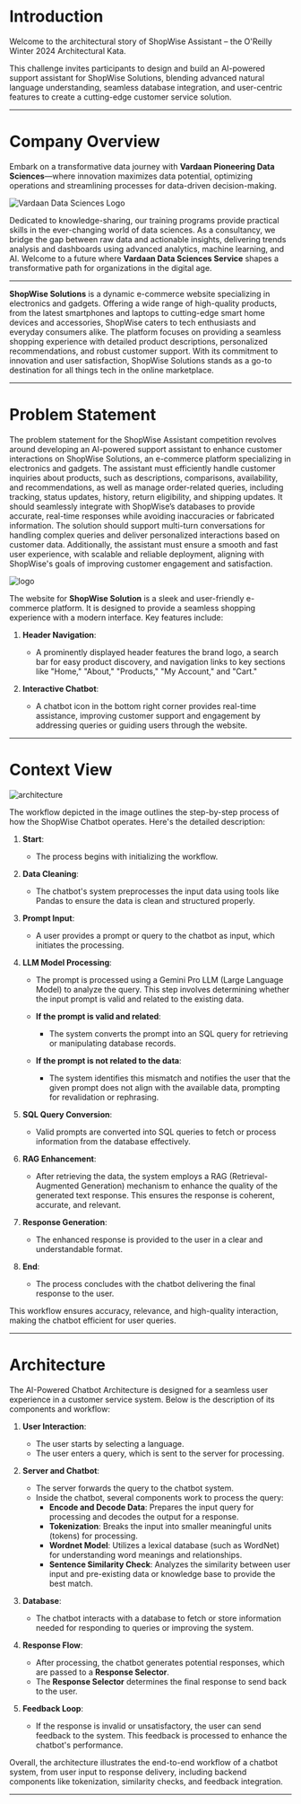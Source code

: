 # Introduction
 
Welcome to the architectural story of ShopWise Assistant – the O'Reilly Winter 2024 Architectural Kata.
 
This challenge invites participants to design and build an AI-powered support assistant for ShopWise Solutions, blending advanced natural language understanding, seamless database integration, and user-centric features to create a cutting-edge customer service solution.
 
---
 
# Company Overview
 
Embark on a transformative data journey with **Vardaan Pioneering Data Sciences**—where innovation maximizes data potential, optimizing operations and streamlining processes for data-driven decision-making.

![Vardaan Data Sciences Logo](https://github.com/Syam916/oreally_sql/blob/master/vds%20(2).png)
 
Dedicated to knowledge-sharing, our training programs provide practical skills in the ever-changing world of data sciences. As a consultancy, we bridge the gap between raw data and actionable insights, delivering trends analysis and dashboards using advanced analytics, machine learning, and AI. Welcome to a future where **Vardaan Data Sciences Service** shapes a transformative path for organizations in the digital age.

---

**ShopWise Solutions** is a dynamic e-commerce website specializing in electronics and gadgets. Offering a wide range of high-quality products, from the latest smartphones and laptops to cutting-edge smart home devices and accessories, ShopWise caters to tech enthusiasts and everyday consumers alike. The platform focuses on providing a seamless shopping experience with detailed product descriptions, personalized recommendations, and robust customer support. With its commitment to innovation and user satisfaction, ShopWise Solutions stands as a go-to destination for all things tech in the online marketplace.
 
---
 
# Problem Statement
 
The problem statement for the ShopWise Assistant competition revolves around developing an AI-powered support assistant to enhance customer interactions on ShopWise Solutions, an e-commerce platform specializing in electronics and gadgets. The assistant must efficiently handle customer inquiries about products, such as descriptions, comparisons, availability, and recommendations, as well as manage order-related queries, including tracking, status updates, history, return eligibility, and shipping updates. It should seamlessly integrate with ShopWise’s databases to provide accurate, real-time responses while avoiding inaccuracies or fabricated information. The solution should support multi-turn conversations for handling complex queries and deliver personalized interactions based on customer data. Additionally, the assistant must ensure a smooth and fast user experience, with scalable and reliable deployment, aligning with ShopWise's goals of improving customer engagement and satisfaction.

![logo](https://github.com/Syam916/oreally_sql/blob/master/image%20(1).png)
 
 
The website for **ShopWise Solution** is a sleek and user-friendly e-commerce platform. It is designed to provide a seamless shopping experience with a modern interface. Key features include: 
 
1. **Header Navigation**: 
   - A prominently displayed header features the brand logo, a search bar for easy product discovery, and navigation links to key sections like "Home," "About," "Products," "My Account," and "Cart."
 
2. **Interactive Chatbot**: 
   - A chatbot icon in the bottom right corner provides real-time assistance, improving customer support and engagement by addressing queries or guiding users through the website.
 
---
 
# Context View

![architecture](https://github.com/Syam916/oreally_sql/blob/master/Data%20Flow%20Diagram%20Whiteboard%20in%20Dark%20Yellow%20Light%20Yellow%20Black%20Monochromatic%20Style%20(1)%20(3).png)
 
The workflow depicted in the image outlines the step-by-step process of how the ShopWise Chatbot operates. Here's the detailed description: 
 
1. **Start**: 
   - The process begins with initializing the workflow.
 
2. **Data Cleaning**: 
   - The chatbot's system preprocesses the input data using tools like Pandas to ensure the data is clean and structured properly.
 
3. **Prompt Input**: 
   - A user provides a prompt or query to the chatbot as input, which initiates the processing.
 
4. **LLM Model Processing**: 
   - The prompt is processed using a Gemini Pro LLM (Large Language Model) to analyze the query. This step involves determining whether the input prompt is valid and related to the existing data.
 
   - **If the prompt is valid and related**: 
     - The system converts the prompt into an SQL query for retrieving or manipulating database records.
   - **If the prompt is not related to the data**: 
     - The system identifies this mismatch and notifies the user that the given prompt does not align with the available data, prompting for revalidation or rephrasing.
 
5. **SQL Query Conversion**: 
   - Valid prompts are converted into SQL queries to fetch or process information from the database effectively.
 
6. **RAG Enhancement**: 
   - After retrieving the data, the system employs a RAG (Retrieval-Augmented Generation) mechanism to enhance the quality of the generated text response. This ensures the response is coherent, accurate, and relevant.
 
7. **Response Generation**: 
   - The enhanced response is provided to the user in a clear and understandable format.
 
8. **End**: 
   - The process concludes with the chatbot delivering the final response to the user.
 
This workflow ensures accuracy, relevance, and high-quality interaction, making the chatbot efficient for user queries.
 
---
 
# Architecture
 
The AI-Powered Chatbot Architecture is designed for a seamless user experience in a customer service system. Below is the description of its components and workflow:
 
1. **User Interaction**:
   - The user starts by selecting a language.
   - The user enters a query, which is sent to the server for processing.
 
2. **Server and Chatbot**:
   - The server forwards the query to the chatbot system.
   - Inside the chatbot, several components work to process the query:
     - **Encode and Decode Data**: Prepares the input query for processing and decodes the output for a response.
     - **Tokenization**: Breaks the input into smaller meaningful units (tokens) for processing.
     - **Wordnet Model**: Utilizes a lexical database (such as WordNet) for understanding word meanings and relationships.
     - **Sentence Similarity Check**: Analyzes the similarity between user input and pre-existing data or knowledge base to provide the best match.
 
3. **Database**:
   - The chatbot interacts with a database to fetch or store information needed for responding to queries or improving the system.
 
4. **Response Flow**:
   - After processing, the chatbot generates potential responses, which are passed to a **Response Selector**.
   - The **Response Selector** determines the final response to send back to the user.
 
5. **Feedback Loop**:
   - If the response is invalid or unsatisfactory, the user can send feedback to the system. This feedback is processed to enhance the chatbot's performance.
 
Overall, the architecture illustrates the end-to-end workflow of a chatbot system, from user input to response delivery, including backend components like tokenization, similarity checks, and feedback integration.
 
---
